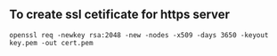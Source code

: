 ## To create ssl cetificate for https server
	openssl req -newkey rsa:2048 -new -nodes -x509 -days 3650 -keyout key.pem -out cert.pem
